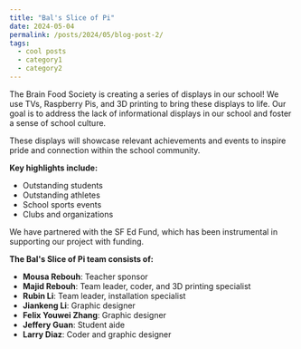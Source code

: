 ```yaml
---
title: "Bal's Slice of Pi"
date: 2024-05-04
permalink: /posts/2024/05/blog-post-2/
tags:
  - cool posts
  - category1
  - category2
---
```


The Brain Food Society is creating a series of displays in our school! We use TVs, Raspberry Pis, and 3D printing to bring these displays to life. Our goal is to address the lack of informational displays in our school and foster a sense of school culture.

These displays will showcase relevant achievements and events to inspire pride and connection within the school community.

**Key highlights include:**
- Outstanding students
- Outstanding athletes
- School sports events
- Clubs and organizations

We have partnered with the SF Ed Fund, which has been instrumental in supporting our project with funding.

**The Bal's Slice of Pi team consists of:**
- **Mousa Rebouh**: Teacher sponsor
- **Majid Rebouh**: Team leader, coder, and 3D printing specialist
- **Rubin Li**: Team leader, installation specialist
- **Jiankeng Li**: Graphic designer
- **Felix Youwei Zhang**: Graphic designer
- **Jeffery Guan**: Student aide
- **Larry Diaz**: Coder and graphic designer
